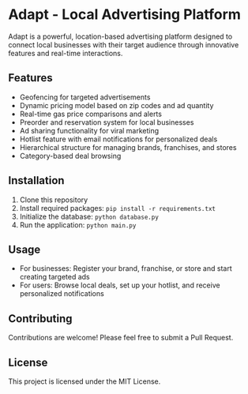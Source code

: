 # Adapt - Local Advertising Platform

Adapt is a powerful, location-based advertising platform designed to connect local businesses with their target audience through innovative features and real-time interactions.

## Features

- Geofencing for targeted advertisements
- Dynamic pricing model based on zip codes and ad quantity
- Real-time gas price comparisons and alerts
- Preorder and reservation system for local businesses
- Ad sharing functionality for viral marketing
- Hotlist feature with email notifications for personalized deals
- Hierarchical structure for managing brands, franchises, and stores
- Category-based deal browsing

## Installation

1. Clone this repository
2. Install required packages: `pip install -r requirements.txt`
3. Initialize the database: `python database.py`
4. Run the application: `python main.py`

## Usage

- For businesses: Register your brand, franchise, or store and start creating targeted ads
- For users: Browse local deals, set up your hotlist, and receive personalized notifications

## Contributing

Contributions are welcome! Please feel free to submit a Pull Request.

## License

This project is licensed under the MIT License.